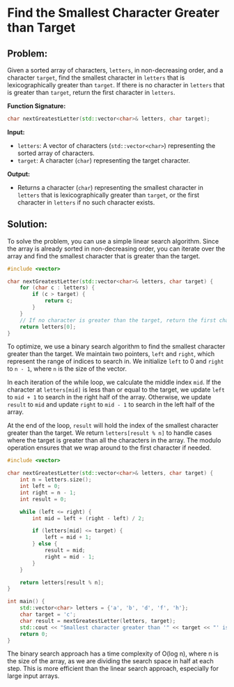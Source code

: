 # Find the Smallest Character Greater than Target

## Problem:

Given a sorted array of characters, `letters`, in non-decreasing order, and a character `target`, find the smallest character in `letters` that is lexicographically greater than `target`. If there is no character in `letters` that is greater than `target`, return the first character in `letters`.

**Function Signature:**

```cpp
char nextGreatestLetter(std::vector<char>& letters, char target);
```

**Input:**

* `letters`: A vector of characters (`std::vector<char>`) representing the sorted array of characters.
* `target`: A character (`char`) representing the target character.

**Output:**

* Returns a character (`char`) representing the smallest character in `letters` that is lexicographically greater than `target`, or the first character in `letters` if no such character exists.

## Solution:

To solve the problem, you can use a simple linear search algorithm. Since the array is already sorted in non-decreasing order, you can iterate over the array and find the smallest character that is greater than the target.

```cpp
#include <vector>

char nextGreatestLetter(std::vector<char>& letters, char target) {
    for (char c : letters) {
        if (c > target) {
            return c;
        }
    }
    // If no character is greater than the target, return the first character in letters
    return letters[0];
}

```

To optimize, we use a binary search algorithm to find the smallest character greater than the target. We maintain two pointers, `left` and `right`, which represent the range of indices to search in. We initialize `left` to 0 and `right` to `n - 1`, where `n` is the size of the vector.

In each iteration of the while loop, we calculate the middle index `mid`. If the character at `letters[mid]` is less than or equal to the target, we update `left` to `mid + 1` to search in the right half of the array. Otherwise, we update `result` to `mid` and update `right` to `mid - 1` to search in the left half of the array.

At the end of the loop, `result` will hold the index of the smallest character greater than the target. We return `letters[result % n]` to handle cases where the target is greater than all the characters in the array. The modulo operation ensures that we wrap around to the first character if needed.



```cpp
#include <vector>

char nextGreatestLetter(std::vector<char>& letters, char target) {
    int n = letters.size();
    int left = 0;
    int right = n - 1;
    int result = 0;

    while (left <= right) {
        int mid = left + (right - left) / 2;

        if (letters[mid] <= target) {
            left = mid + 1;
        } else {
            result = mid;
            right = mid - 1;
        }
    }

    return letters[result % n];
}

int main() {
    std::vector<char> letters = {'a', 'b', 'd', 'f', 'h'};
    char target = 'c';
    char result = nextGreatestLetter(letters, target);
    std::cout << "Smallest character greater than '" << target << "' is '" << result << "'" << std::endl;
    return 0;
}

```

The binary search approach has a time complexity of O(log n), where n is the size of the array, as we are dividing the search space in half at each step. This is more efficient than the linear search approach, especially for large input arrays.
